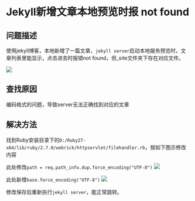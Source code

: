 # Jekyll新增文章本地预览时报 not found

## <i class="fa fa-question-circle"></i> 问题描述
使用jekyll博客，本地新增了一篇文章，`jekyll server`启动本地服务预览时，文章列表里能显示，点击进去时报错not found，但_site文件夹下存在对应文件。

![](https://objectstorage.ap-osaka-1.oraclecloud.com/n/ax0kqy8quzyr/b/bucket-blog/o/2022/04/e551b6a16e8a18ad3b6050b40e64a733.png)

## <i class="fa fa-bullseye"></i> 查找原因
编码格式的问题，导致server无法正确找到对应的文章

## <i class="fa fa-check-circle"></i> 解决方法
找到Ruby安装目录下的`D:/Ruby27-x64/lib/ruby/2.7.0/webrick/httpservlet/filehandler.rb`，按如下图示修改内容

此处修改`path = req.path_info.dup.force_encoding("UTF-8")`
![](https://objectstorage.ap-osaka-1.oraclecloud.com/n/ax0kqy8quzyr/b/bucket-blog/o/2022/04/275b2f7bc2d87d8f43dea4c903d2cd08.png)

此处新增`base.force_encoding("UTF-8")`
![](https://objectstorage.ap-osaka-1.oraclecloud.com/n/ax0kqy8quzyr/b/bucket-blog/o/2022/04/5daf98987e355ea3949bc0adb161063a.png)

修改保存后重新执行`jekyll server`，能正常跳转。
